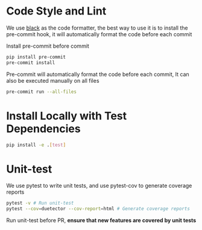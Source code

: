 # Code Style and Lint

We use [black](https://github.com/psf/black) as the code formatter, the best way to use it is to install the pre-commit hook, it will automatically format the code before each commit

Install pre-commit before commit

```bash
pip install pre-commit
pre-commit install
```

Pre-commit will automatically format the code before each commit, It can also be executed manually on all files

```bash
pre-commit run --all-files
```

# Install Locally with Test Dependencies

```bash
pip install -e .[test]
```

# Unit-test

We use pytest to write unit tests, and use pytest-cov to generate coverage reports

```bash
pytest -v # Run unit-test
pytest --cov=duetector --cov-report=html # Generate coverage reports
```

Run unit-test before PR, **ensure that new features are covered by unit tests**
